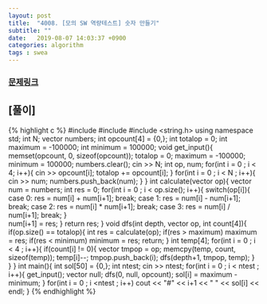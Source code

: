 ```yaml
---
layout: post
title:  "4008. [모의 SW 역량테스트] 숫자 만들기"
subtitle: ""
date:   2019-08-07 14:03:37 +0900
categories: algorithm
tags : swea
---
```

### [문제링크]({{"https://swexpertacademy.com/main/code/problem/problemDetail.do?contestProbId=AWIeRZV6kBUDFAVH"}})


## [풀이]

{% highlight c %}
#include <iostream>
#include <vector>
#include <string.h>
using namespace std;
int N;
vector<int> numbers;
int opcount[4] = {0,};
int totalop = 0;
int maximum = -100000;
int minimum = 100000;
void get_input(){
	memset(opcount, 0, sizeof(opcount));
	totalop = 0;
	maximum = -100000;
	minimum = 100000;
	numbers.clear();
	cin >> N;
	int op, num;
	for(int i = 0 ; i < 4; i++){
		cin >> opcount[i];
		totalop += opcount[i];
	}
	for(int i = 0 ; i < N ; i++){
		cin >> num;
		numbers.push_back(num);
	}
}
int calculate(vector<int> op){
	vector<int> num = numbers;
	int res = 0;
	for(int i = 0 ; i < op.size(); i++){
		switch(op[i]){
			case 0:
				res = num[i] + num[i+1];
				break;
			case 1:
				res = num[i] - num[i+1];
				break;
			case 2:
				res = num[i] * num[i+1];
				break;
			case 3:
				res = num[i] / num[i+1];
				break;
		}		
		num[i+1] = res;
	}
	return res;
}
void dfs(int depth, vector<int> op, int count[4]){
	if(op.size() == totalop){
		int res = calculate(op);
		if(res > maximum) maximum = res;
		if(res < minimum) minimum = res;
		return;
	}
	int temp[4];
	for(int i = 0 ; i < 4 ; i++){
		if(count[i] != 0){
			vector<int> tmpop = op;
			memcpy(temp, count, sizeof(temp));
			temp[i]--;
			tmpop.push_back(i);
			dfs(depth+1, tmpop, temp);
 		}
	}
}
int main(){
	int sol[50] = {0,};
	int ntest;
	cin >> ntest;
	for(int i = 0 ; i < ntest ; i++){
		get_input();
		vector <int> null;
		dfs(0, null, opcount);
		sol[i] = maximum - minimum;
	}
	for(int i = 0 ; i <ntest ; i++)
		cout << "#" << i+1 << " " << sol[i] << endl;
}
{% endhighlight %}